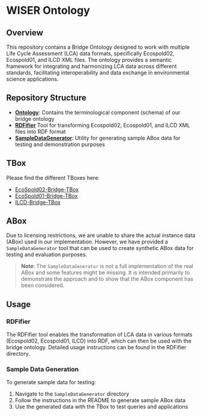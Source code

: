 # WISER Ontology 

## Overview

This repository contains a Bridge Ontology designed to work with multiple Life Cycle Assessment (LCA) data formats, specifically Ecospold02, Ecospold01, and ILCD XML files. The ontology provides a semantic framework for integrating and harmonizing LCA data across different standards, facilitating interoperability and data exchange in environmental science applications.

## Repository Structure

- [**Ontology**](../../Ontologies/): Contains the terminological component (schema) of our bridge ontology
- [**RDFifier**](../../RDFifier/) Tool for transforming Ecospold02, Ecospold01, and ILCD XML files into RDF format
- [**SampleDataGenerator**](../../SampleDataGenerator/): Utility for generating sample ABox data for testing and demonstration purposes

## TBox

Please find the different TBoxes here:
- [EcoSpold02-Bridge-TBox](../Ontologies/WISEROntology/EC2_TBox.ttl)
- [EcoSpold01-Bridge-TBox](../Ontologies/WISEROntology/EC1_TBox.ttl)
- [ILCD-Bridge-TBox](../Ontologies/WISEROntology/ILCD_TBox.ttl)

## ABox

Due to licensing restrictions, we are unable to share the actual instance data (ABox) used in our implementation. However, we have provided a `SampleDataGenerator` tool that can be used to create synthetic ABox data for testing and evaluation purposes.

> **Note**: The `SampleDataGenerator` is not a full implementation of the real ABox and some features might be missing. It is intended primarily to demonstrate the approach and to show that the ABox component has been considered.

## Usage

### RDFifier

The RDFifier tool enables the transformation of LCA data in various formats (Ecospold02, Ecospold01, ILCD) into RDF, which can then be used with the bridge ontology. Detailed usage instructions can be found in the RDFifier directory.

### Sample Data Generation

To generate sample data for testing:

1. Navigate to the `SampleDataGenerator` directory
2. Follow the instructions in the README to generate sample ABox data
3. Use the generated data with the TBox to test queries and applications
